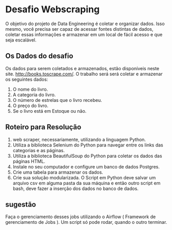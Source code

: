 #  Desafio Webscraping
O objetivo do projeto de Data Engineering é coletar e organizar dados. Isso mesmo, você precisa ser capaz de acessar fontes distintas de dados, coletar essas informações e armazenar em um local de fácil acesso e que seja escalável.

##  Os Dados do desafio
Os dados para serem coletados e armazenados, estão disponíveis neste site. http://books.toscrape.com/. O trabalho será  será coletar e armazenar os seguintes dados:
1.  O nome do livro.
2.  A categoria do livro.
3.  O número de estrelas que o livro recebeu.
4.  O preço do livro.
5.  Se o livro está em Estoque ou não.

## Roteiro para Resolução
1. web scraper, necessariamente, utilizando a linguagem Python.
2. Utiliza a biblioteca Selenium do Python para navegar entre os links das categorias e as páginas.
3. Utiliza a biblioteca BeautifulSoup do Python para coletar os dados das páginas HTML.
4. Instale no seu computador e configure um banco de dados Postgres.
5. Crie uma tabela para armazenar os dados.
6. Crie sua solução modularizada. O Script em Python deve salvar um arquivo csv em alguma pasta da sua máquina e então outro script em bash, deve fazer a inserção dos dados no banco de dados.

## sugestão
Faça o gerenciamento desses jobs utilizando o Airflow ( Framework de gerenciamento de Jobs ). Um script só pode rodar, quando o outro terminar.
